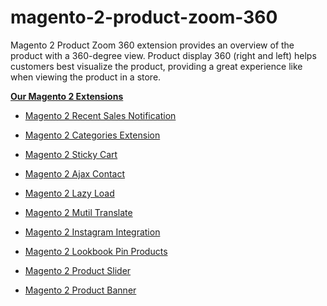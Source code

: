 # magento-2-product-zoom-360
Magento 2 Product Zoom 360 extension provides an overview of the product with a 360-degree view. Product display 360 (right and left) helps customers best visualize the product, providing a great experience like when viewing the product in a store.

**[Our Magento 2 Extensions](https://magepow.net/extensions.html)**

* [Magento 2 Recent Sales Notification](https://magepow.net/magento-2-recent-order-notification.html)

* [Magento 2 Categories Extension](https://magepow.net/magento-2-categories-extension.html)

* [Magento 2 Sticky Cart](https://magepow.net/magento-sticky-add-to-cart.html)

* [Magento 2 Ajax Contact](https://magepow.net)

* [Magento 2 Lazy Load](https://magepow.net/magento-2-lazy-load-extension.html)

* [Magento 2 Mutil Translate](https://magepow.com/magento-multi-translate.html)

* [Magento 2 Instagram Integration](https://magepow.com/magento-2-instagram.html)

* [Magento 2 Lookbook Pin Products](https://magepow.net/lookbook-pin-products.html)

* [Magento 2 Product Slider](https://magepow.com/magento-product-slider.html)

* [Magento 2 Product Banner](https://magepow.com/magento-2-banner-slider.html)
